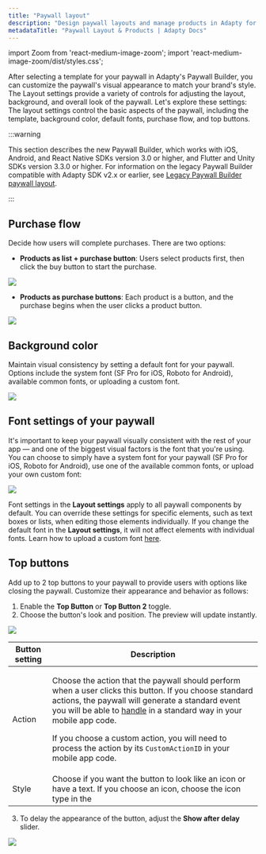 ```yaml
---
title: "Paywall layout"
description: "Design paywall layouts and manage products in Adapty for better conversion."
metadataTitle: "Paywall Layout & Products | Adapty Docs"
---
```


import Zoom from 'react-medium-image-zoom';
import 'react-medium-image-zoom/dist/styles.css';

After selecting a template for your paywall in Adapty's Paywall Builder, you can customize the paywall's visual appearance to match your brand's style. The Layout settings provide a variety of controls for adjusting the layout, background, and overall look of the paywall. Let's explore these settings: The layout settings control the basic aspects of the paywall, including the template, background color, default fonts, purchase flow, and top buttons.

:::warning

This section describes the new Paywall Builder, which works with iOS, Android, and React Native SDKs version 3.0 or higher, and Flutter and Unity SDKs version 3.3.0 or higher. For information on the legacy Paywall Builder compatible with Adapty SDK v2.x or earlier, see [Legacy Paywall Builder paywall layout](paywall-layout-and-products-legacy#layout).

:::

## Purchase flow

Decide how users will complete purchases. There are two options:

- **Products as list + purchase button**: Users select products first, then click the buy button to start the purchase.

  

<Zoom>
  <img src={require('./img/a816501-PB_products_list.webp').default}
  style={{
    border: 'none', /* border width and color */
    width: '200px', /* image width */
    display: 'block', /* for alignment */
    margin: '0 auto' /* center alignment */
  }}
/>
</Zoom>



- **Products as purchase buttons**: Each product is a button, and the purchase begins when the user clicks a product button.

  

<Zoom>
  <img src={require('./img/4114858-PB_products_buttons.webp').default}
  style={{
    border: 'none', /* border width and color */
    width: '200px', /* image width */
    display: 'block', /* for alignment */
    margin: '0 auto' /* center alignment */
  }}
/>
</Zoom>




## Background color

Maintain visual consistency by setting a default font for your paywall. Options include the system font (SF Pro for iOS, Roboto for Android), available common fonts, or uploading a custom font.


<Zoom>
  <img src={require('./img/8a095a9-PB_background_color.gif').default}
  style={{
    border: '1px solid #727272', /* border width and color */
    width: '700px', /* image width */
    display: 'block', /* for alignment */
    margin: '0 auto' /* center alignment */
  }}
/>
</Zoom>





## Font settings of your paywall

It's important to keep your paywall visually consistent with the rest of your app — and one of the biggest visual factors is the font that you're using. You can choose to simply have a system font for your paywall (SF Pro for iOS, Roboto for Android), use one of the available common fonts, or upload your own custom font:


<Zoom>
  <img src={require('./img/a306fd5-PB_default_font.webp').default}
  style={{
    border: '1px solid #727272', /* border width and color */
    width: '700px', /* image width */
    display: 'block', /* for alignment */
    margin: '0 auto' /* center alignment */
  }}
/>
</Zoom>





Font settings in the **Layout settings** apply to all paywall components by default. You can override these settings for specific elements, such as text boxes or lists, when editing those elements individually. If you change the default font in the **Layout settings**, it will not affect elements with individual fonts. Learn how to upload a custom font [here](using-custom-fonts-in-paywall-builder).

## Top buttons

Add up to 2 top buttons to your paywall to provide users with options like closing the paywall. Customize their appearance and behavior as follows:

1. Enable the **Top Button** or **Top Button 2** toggle.
2. Choose the button's look and position. The preview will update instantly.


<Zoom>
  <img src={require('./img/960ea1d-PB_Layout_button.webp').default}
  style={{
    border: '1px solid #727272', /* border width and color */
    width: '700px', /* image width */
    display: 'block', /* for alignment */
    margin: '0 auto' /* center alignment */
  }}
/>
</Zoom>





| Button setting | Description |
|--------------|-----------|
| Action | <p>Choose the action that the paywall should perform when a user clicks this button. If you choose standard actions, the paywall will generate a standard event you will be able to [handle](handling-pb-paywall-events) in a standard way in your mobile app code.</p><p>If you choose a custom action, you will need to process the action by its `CustomActionID` in your mobile app code.</p> |
| Style | Choose if you want the button to look like an icon or have a text. If you choose an icon, choose the icon type in the |


3. To delay the appearance of the button, adjust the **Show after delay** slider.


<Zoom>
  <img src={require('./img/9f9a159-PB_delay_slider.webp').default}
  style={{
    border: '1px solid #727272', /* border width and color */
    width: '700px', /* image width */
    display: 'block', /* for alignment */
    margin: '0 auto' /* center alignment */
  }}
/>
</Zoom>

